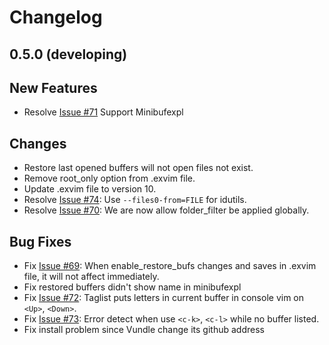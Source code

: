 # Changelog

## 0.5.0 (developing)

## New Features

 - Resolve [Issue #71](https://github.com/exvim/main/issues/71) Support Minibufexpl

## Changes

 - Restore last opened buffers will not open files not exist. 
 - Remove root_only option from .exvim file.
 - Update .exvim file to version 10.
 - Resolve [Issue #74](https://github.com/exvim/main/issues/74): Use `--files0-from=FILE` for idutils.
 - Resolve [Issue #70](https://github.com/exvim/main/issues/70): We are now allow folder_filter be applied globally.

## Bug Fixes

 - Fix [Issue #69](https://github.com/exvim/main/issues/69): When enable_restore_bufs changes and saves in .exvim file, it will not affect immediately.
 - Fix restored buffers didn't show name in minibufexpl
 - Fix [Issue #72](https://github.com/exvim/main/issues/72): Taglist puts letters in current buffer in console vim on `<Up>`, `<Down>`.
 - Fix [Issue #73](https://github.com/exvim/main/issues/73): Error detect when use `<c-k>`, `<c-l>` while no buffer listed.
 - Fix install problem since Vundle change its github address

